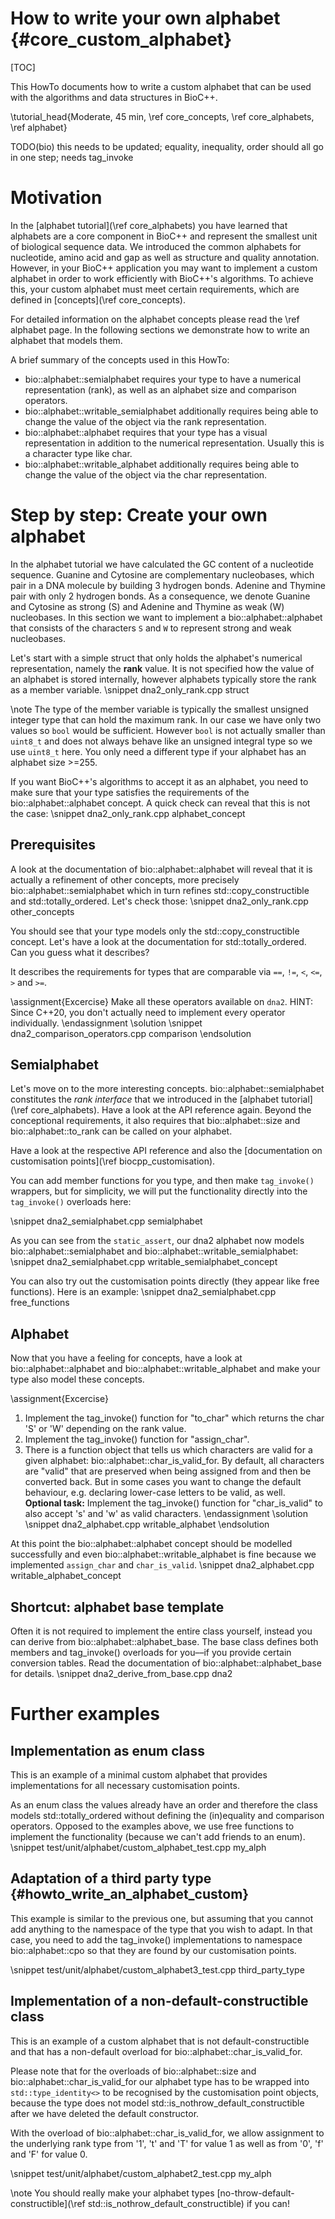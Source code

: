 # How to write your own alphabet {#core_custom_alphabet}

[TOC]

This HowTo documents how to write a custom alphabet that can be used with the algorithms and data structures in BioC++.

\tutorial_head{Moderate, 45 min, \ref core_concepts\, \ref core_alphabets, \ref alphabet}

TODO(bio) this needs to be updated; equality, inequality, order should all go in one step; needs tag_invoke

# Motivation

In the [alphabet tutorial](\ref core_alphabets) you have learned that alphabets are a core component in BioC++
and represent the smallest unit of biological sequence data. We introduced the common alphabets for
nucleotide, amino acid and gap as well as structure and quality annotation.
However, in your BioC++ application you may want to implement a custom alphabet in order to work efficiently
with BioC++'s algorithms. To achieve this, your custom alphabet must meet certain requirements, which are defined
in [concepts](\ref core_concepts).

For detailed information on the alphabet concepts please read the \ref alphabet page.
In the following sections we demonstrate how to write an alphabet that models them.

A brief summary of the concepts used in this HowTo:
- bio::alphabet::semialphabet requires your type to have a numerical representation (rank), as well as
  an alphabet size and comparison operators.
- bio::alphabet::writable_semialphabet additionally requires being able to change the value of the object
  via the rank representation.
- bio::alphabet::alphabet requires that your type has a visual representation in addition to the numerical representation.
  Usually this is a character type like char.
- bio::alphabet::writable_alphabet additionally requires being able to change the value of the object
  via the char representation.

# Step by step: Create your own alphabet

In the alphabet tutorial we have calculated the GC content of a nucleotide sequence.
Guanine and Cytosine are complementary nucleobases,
which pair in a DNA molecule by building 3 hydrogen bonds. Adenine and Thymine pair with only 2 hydrogen bonds.
As a consequence, we denote Guanine and Cytosine as strong (S) and Adenine and Thymine as weak (W) nucleobases.
In this section we want to implement a bio::alphabet::alphabet that consists of the characters `S` and `W` to represent
strong and weak nucleobases.

Let's start with a simple struct that only holds the alphabet's numerical representation, namely the **rank** value.
It is not specified how the value of an alphabet is stored internally, however alphabets typically store the rank as a
member variable.
\snippet dna2_only_rank.cpp struct

\note
The type of the member variable is typically the smallest unsigned integer type that can hold the maximum rank.
In our case we have only two values so `bool` would be sufficient.
However `bool` is not actually smaller than `uint8_t` and does not always behave like an unsigned integral type
so we use `uint8_t` here. You only need a different type if your alphabet has an alphabet size >=255.

If you want BioC++'s algorithms to accept it as an alphabet, you need to make sure that your type
satisfies the requirements of the bio::alphabet::alphabet concept. A quick check can reveal that this is not the case:
\snippet dna2_only_rank.cpp alphabet_concept

## Prerequisites

A look at the documentation of bio::alphabet::alphabet will reveal that it is actually a refinement of other concepts,
more precisely bio::alphabet::semialphabet which in turn refines std::copy_constructible and std::totally_ordered.
Let's check those:
\snippet dna2_only_rank.cpp other_concepts

You should see that your type models only the std::copy_constructible concept.
Let's have a look at the documentation for std::totally_ordered. Can you guess what it describes?

It describes the requirements for types that are comparable via `==`, `!=`, `<`, `<=`, `>` and `>=`.

\assignment{Excercise}
Make all these operators available on `dna2`. HINT: Since C++20, you don't
actually need to implement every operator individually.
\endassignment
\solution
\snippet dna2_comparison_operators.cpp comparison
\endsolution

## Semialphabet

Let's move on to the more interesting concepts. bio::alphabet::semialphabet constitutes the *rank interface*
that we introduced in the [alphabet tutorial](\ref core_alphabets). Have a look at the API reference again.
Beyond the conceptional requirements, it also requires that bio::alphabet::size and bio::alphabet::to_rank can be
called on your alphabet.

Have a look at the respective API
reference and also the [documentation on customisation points](\ref biocpp_customisation).

You can add member functions for you type, and then make `tag_invoke()` wrappers,
but for simplicity, we will put the functionality directly into the `tag_invoke()` overloads here:

\snippet dna2_semialphabet.cpp semialphabet

As you can see from the `static_assert`, our dna2 alphabet now models bio::alphabet::semialphabet and
bio::alphabet::writable_semialphabet:
\snippet dna2_semialphabet.cpp writable_semialphabet_concept

You can also try out the customisation points directly (they appear like free functions). Here is an example:
\snippet dna2_semialphabet.cpp free_functions

## Alphabet

Now that you have a feeling for concepts, have a look at bio::alphabet::alphabet and bio::alphabet::writable_alphabet and make
your type also model these concepts.

\assignment{Excercise}
1. Implement the tag_invoke() function for "to_char" which returns the char 'S' or 'W' depending on the rank value.
2. Implement the tag_invoke() function for "assign_char".
3. There is a function object that tells us which characters are valid for a given alphabet: bio::alphabet::char_is_valid_for.
   By default, all characters are "valid" that are preserved when being assigned from and then be converted back.
   But in some cases you want to change the default behaviour, e.g. declaring lower-case letters to be valid, as well.
   <br>
   **Optional task:** Implement the tag_invoke() function for "char_is_valid"
   to also accept 's' and 'w' as valid characters.
\endassignment
\solution
\snippet dna2_alphabet.cpp writable_alphabet
\endsolution

At this point the bio::alphabet::alphabet concept should be modelled successfully and even bio::alphabet::writable_alphabet
is fine because we implemented `assign_char` and `char_is_valid`.
\snippet dna2_alphabet.cpp writable_alphabet_concept

## Shortcut: alphabet base template

Often it is not required to implement the entire class yourself, instead you can derive from bio::alphabet::alphabet_base.
The base class defines both members and tag_invoke() overloads for you––if you provide certain conversion tables. Read the documentation of
bio::alphabet::alphabet_base for details.
\snippet dna2_derive_from_base.cpp dna2

# Further examples
## Implementation as enum class

This is an example of a minimal custom alphabet that provides implementations for all necessary customisation
points.

As an enum class the values already have an order and therefore the class models std::totally_ordered
without defining the (in)equality and comparison operators. Opposed to the examples above, we use free functions
to implement the functionality (because we can't add friends to an enum).
\snippet test/unit/alphabet/custom_alphabet_test.cpp my_alph

## Adaptation of a third party type {#howto_write_an_alphabet_custom}

This example is similar to the previous one, but assuming that you cannot add anything to the namespace of
the type that you wish to adapt.
In that case, you need to add the tag_invoke() implementations to namespace
bio::alphabet::cpo so that they are found by our customisation points.

\snippet test/unit/alphabet/custom_alphabet3_test.cpp third_party_type

## Implementation of a non-default-constructible class

This is an example of a custom alphabet that is not default-constructible and that has a non-default overload for
bio::alphabet::char_is_valid_for.

Please note that for the overloads of bio::alphabet::size and bio::alphabet::char_is_valid_for our alphabet type has to
be wrapped into `std::type_identity<>` to be recognised by the customisation point objects, because the type does
not model std::is_nothrow_default_constructible after we have deleted the default constructor.

With the overload of bio::alphabet::char_is_valid_for, we allow assignment to the underlying rank type
from '1', 't' and 'T' for value 1 as well as from '0', 'f' and 'F' for value 0.

\snippet test/unit/alphabet/custom_alphabet2_test.cpp my_alph

\note
You should really make your alphabet types [no-throw-default-constructible](\ref std::is_nothrow_default_constructible)
if you can!

